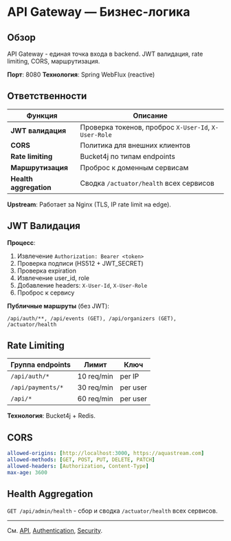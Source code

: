 # API Gateway — Бизнес-логика

## Обзор

API Gateway - единая точка входа в backend. JWT валидация, rate limiting, CORS, маршрутизация.

**Порт**: 8080
**Технология**: Spring WebFlux (reactive)

## Ответственности

| Функция | Описание |
|---------|----------|
| **JWT валидация** | Проверка токенов, проброс `X-User-Id`, `X-User-Role` |
| **CORS** | Политика для внешних клиентов |
| **Rate limiting** | Bucket4j по типам endpoints |
| **Маршрутизация** | Проброс к доменным сервисам |
| **Health aggregation** | Сводка `/actuator/health` всех сервисов |

**Upstream**: Работает за Nginx (TLS, IP rate limit на edge).

## JWT Валидация

**Процесс**:
1. Извлечение `Authorization: Bearer <token>`
2. Проверка подписи (HS512 + JWT_SECRET)
3. Проверка expiration
4. Извлечение user_id, role
5. Добавление headers: `X-User-Id`, `X-User-Role`
6. Проброс к сервису

**Публичные маршруты** (без JWT):
```
/api/auth/**, /api/events (GET), /api/organizers (GET), /actuator/health
```

## Rate Limiting

| Группа endpoints | Лимит | Ключ |
|------------------|-------|------|
| `/api/auth/*` | 10 req/min | per IP |
| `/api/payments/*` | 30 req/min | per user |
| `/api/*` | 60 req/min | per user |

**Технология**: Bucket4j + Redis.

## CORS

```yaml
allowed-origins: [http://localhost:3000, https://aquastream.com]
allowed-methods: [GET, POST, PUT, DELETE, PATCH]
allowed-headers: [Authorization, Content-Type]
max-age: 3600
```

## Health Aggregation

`GET /api/admin/health` - сбор и сводка `/actuator/health` всех сервисов.

---

См. [API](api.md), [Authentication](../authentication.md), [Security](../common/security.md).